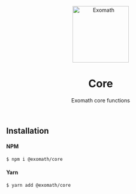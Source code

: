 <p align="center">
  <img src="https://raw.githubusercontent.com/exomath/images/master/logos/Exomath Square Logo.png" alt="Exomath" height="150" width="150">
</p>
<h1 align="center">Core</h1>
<p align="center">Exomath core functions</p>
<br>

## Installation

#### NPM
```
$ npm i @exomath/core
```

#### Yarn
```
$ yarn add @exomath/core
```
